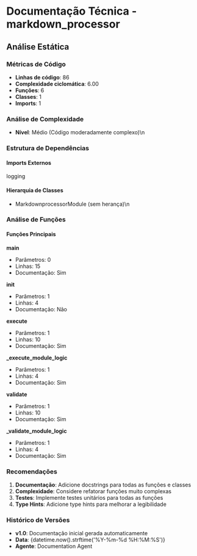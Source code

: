 # Documentação Técnica - markdown_processor

## Análise Estática

### Métricas de Código
- **Linhas de código**: 86
- **Complexidade ciclomática**: 6.00
- **Funções**: 6
- **Classes**: 1
- **Imports**: 1

### Análise de Complexidade
- **Nível**: Médio (Código moderadamente complexo)\n
### Estrutura de Dependências

#### Imports Externos
logging

#### Hierarquia de Classes
- MarkdownprocessorModule (sem herança)\n
### Análise de Funções

#### Funções Principais
**main**
- Parâmetros: 0
- Linhas: 15
- Documentação: Sim

**__init__**
- Parâmetros: 1
- Linhas: 4
- Documentação: Não

**execute**
- Parâmetros: 1
- Linhas: 10
- Documentação: Sim

**_execute_module_logic**
- Parâmetros: 1
- Linhas: 4
- Documentação: Sim

**validate**
- Parâmetros: 1
- Linhas: 10
- Documentação: Sim

**_validate_module_logic**
- Parâmetros: 1
- Linhas: 4
- Documentação: Sim

### Recomendações

1. **Documentação**: Adicione docstrings para todas as funções e classes
2. **Complexidade**: Considere refatorar funções muito complexas
3. **Testes**: Implemente testes unitários para todas as funções
4. **Type Hints**: Adicione type hints para melhorar a legibilidade

### Histórico de Versões

- **v1.0**: Documentação inicial gerada automaticamente
- **Data**: {datetime.now().strftime('%Y-%m-%d %H:%M:%S')}
- **Agente**: Documentation Agent

